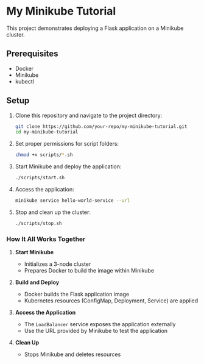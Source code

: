 # My Minikube Tutorial

This project demonstrates deploying a Flask application on a Minikube cluster.

## Prerequisites
- Docker
- Minikube
- kubectl

## Setup

1. Clone this repository and navigate to the project directory:
    ```bash
    git clone https://github.com/your-repo/my-minikube-tutorial.git
    cd my-minikube-tutorial
    ```

2. Set proper permissions for script folders:
    ```bash
    chmod +x scripts/*.sh
    ```

3. Start Minikube and deploy the application:
    ```bash
    ./scripts/start.sh
    ```

4. Access the application:
    ```bash
    minikube service hello-world-service --url
    ```

5. Stop and clean up the cluster:
    ```bash
    ./scripts/stop.sh
    ```

### **How It All Works Together**

1. **Start Minikube**
    - Initializes a 3-node cluster
    - Prepares Docker to build the image within Minikube

2. **Build and Deploy**
    - Docker builds the Flask application image
    - Kubernetes resources (ConfigMap, Deployment, Service) are applied

3. **Access the Application**
    - The `LoadBalancer` service exposes the application externally
    - Use the URL provided by Minikube to test the application

4. **Clean Up**
    - Stops Minikube and deletes resources
